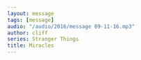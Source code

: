 ```yaml
---
layout: message
tags: [message]
audio: "/audio/2016/message 09-11-16.mp3"
author: cliff
series: Stranger Things
title: Miracles
---
```

